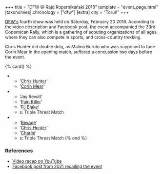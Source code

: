 +++
title = "DFW @ Rajd Kopernikański 2016"
template = "event_page.html"
[taxonomies]
chronology = ["dfw"]
[extra]
city = "Toruń"
+++

[DFW's](@/o/dfw.md) fourth show was held on Saturday, February 20 2016. According to the video description and Facebook post, the event accompanied the 33rd Copernican Rally, which is a gathering of scouting organizations of all ages, where they can also compete in sports, and cross-country trekking.

Chris Hunter did double duty, as Malmo Buruto who was supposed to face Corin Mear in the opening match, suffered a concussion two days before the event.

{% card() %}
- - '[Chris Hunter](@/w/chris-hunter.md)'
  - '[Corin Mear](@/w/corin-mear.md)'
- - 'Jay Revolt'
  - '[Pain Killer](@/w/pain-killer.md)'
  - '[PJ Blake](@/w/pj-blake.md)'
  - s: Triple Threat Match
- - '[Revage](@/w/rafael-kid.md)'
  - '[Chris Hunter](@/w/chris-hunter.md)'
  - '[Charlie](@/w/madman-charlie.md)'
  - s: Triple Threat Match
{% end %}

### References

* [Video recap on YouTube](https://www.youtube.com/watch?v=i2EpRpMtKBE)
* [Facebook post from 2021 recalling the event](https://www.facebook.com/DreamFactoryWrestling/posts/pfbid0Jxrzut4c2BacSJz7Ff7hMCTgVhXJbm8fnCFKaDnfz5XxAwuiKVkX3crwnGwmHzqNl)
